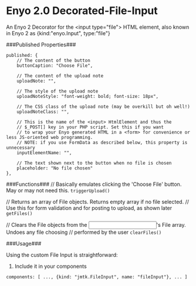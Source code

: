 Enyo 2.0 Decorated-File-Input
=============================

An Enyo 2 Decorator for the &lt;input type="file"> HTML element, also known in Enyo 2 as {kind:"enyo.Input", type:"file"}

###Published Properties###
    
```
published: {
    // The content of the button
    buttonCaption: "Choose File",

    // The content of the upload note
    uploadNote: "",

	// The style of the upload note
    uploadNoteStyle: "font-weight: bold; font-size: 18px",
    
	// The CSS class of the upload note (may be overkill but oh well!)
    uploadNoteClass: "",
    
	// This is the name of the <input> HtmlElement and thus the
    // $_POST[] key in your PHP script. Set this if you want
    // to wrap your Enyo generated HTML in a <form> for convenience or less JS-oriented web programming.
    // NOTE: if you use FormData as described below, this property is unnecessary
    inputElementName: "",
    
	// The text shown next to the button when no file is chosen
    placeholder: "No file chosen"
},

```

###Functions###
// Basically emulates clicking the 'Choose File' button. May or may not need this.
`triggerUpload()`

// Returns an array of File objects. Returns empty array if no file selected.
// Use this for form validation and for posting to upload, as shown later
`getFiles()`

// Clears the File objects from the <input>'s File array. Undoes any file choosing
// performed by the user
`clearFiles()`

###Usage###

Using the custom File Input is straightforward:

1. Include it in your components

`components: [
    ...,
    {kind: "jmtk.FileInput", name: "fileInput"},
	...
]`